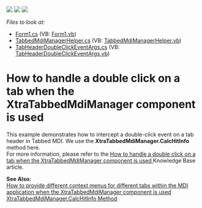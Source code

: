 <!-- default badges list -->
![](https://img.shields.io/endpoint?url=https://codecentral.devexpress.com/api/v1/VersionRange/128616905/11.1.12%2B)
[![](https://img.shields.io/badge/Open_in_DevExpress_Support_Center-FF7200?style=flat-square&logo=DevExpress&logoColor=white)](https://supportcenter.devexpress.com/ticket/details/E891)
[![](https://img.shields.io/badge/📖_How_to_use_DevExpress_Examples-e9f6fc?style=flat-square)](https://docs.devexpress.com/GeneralInformation/403183)
<!-- default badges end -->
<!-- default file list -->
*Files to look at*:

* [Form1.cs](./CS/Form1.cs) (VB: [Form1.vb](./VB/Form1.vb))
* [TabbedMdiManagerHelper.cs](./CS/TabbedMdiManagerHelper.cs) (VB: [TabbedMdiManagerHelper.vb](./VB/TabbedMdiManagerHelper.vb))
* [TabHeaderDoubleClickEventArgs.cs](./CS/TabHeaderDoubleClickEventArgs.cs) (VB: [TabHeaderDoubleClickEventArgs.vb](./VB/TabHeaderDoubleClickEventArgs.vb))
<!-- default file list end -->
# How to handle a double click on a tab when the XtraTabbedMdiManager component is used


<p>This example demonstrates how to intercept a double-click event on a tab header in Tabbed MDI. We use the <strong>XtraTabbedMdiManager.CalcHitInfo</strong> method here.<br />
For more information, please refer to the <a href="https://www.devexpress.com/Support/Center/p/AK5049">How to handle a double click on a tab when the XtraTabbedMdiManager component is used </a> Knowledge Base article.</p><p><strong>See Also:</strong><br />
<a href="https://www.devexpress.com/Support/Center/p/AK5046">How to provide different context menus for different tabs within the MDI application when the XtraTabbedMdiManager component is used</a><br />
<a href="http://documentation.devexpress.com/#WindowsForms/DevExpressXtraTabbedMdiXtraTabbedMdiManager_CalcHitInfotopic">XtraTabbedMdiManager.CalcHitInfo Method</a></p>

<br/>


